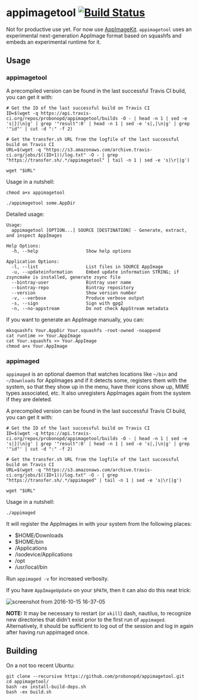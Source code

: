 # appimagetool [![Build Status](https://travis-ci.org/probonopd/appimagetool.svg?branch=master)](https://travis-ci.org/probonopd/appimagetool)

Not for productive use yet. For now use [AppImageKit](https://github.com/probonopd/AppImageKit). `appimagetool` uses an experimental next-generation AppImage format based on squashfs and embeds an experimental runtime for it.

## Usage

### appimagetool

A precompiled version can be found in the last successful Travis CI build, you can get it with:

```
# Get the ID of the last successful build on Travis CI
ID=$(wget -q https://api.travis-ci.org/repos/probonopd/appimagetool/builds -O - | head -n 1 | sed -e 's|}|\n|g' | grep '"result":0' | head -n 1 | sed -e 's|,|\n|g' | grep '"id"' | cut -d ":" -f 2)

# Get the transfer.sh URL from the logfile of the last successful build on Travis CI
URL=$(wget -q "https://s3.amazonaws.com/archive.travis-ci.org/jobs/$((ID+1))/log.txt" -O - | grep "https://transfer.sh/.*/appimagetool" | tail -n 1 | sed -e 's|\r||g')

wget "$URL"
```
Usage in a nutshell:
```
chmod a+x appimagetool

./appimagetool some.AppDir
```

Detailed usage:
```
Usage:
  appimagetool [OPTION...] SOURCE [DESTINATION] - Generate, extract, and inspect AppImages

Help Options:
  -h, --help                  Show help options

Application Options:
  -l, --list                  List files in SOURCE AppImage
  -u, --updateinformation     Embed update information STRING; if zsyncmake is installed, generate zsync file
  --bintray-user              Bintray user name
  --bintray-repo              Bintray repository
  --version                   Show version number
  -v, --verbose               Produce verbose output
  -s, --sign                  Sign with gpg2
  -n, --no-appstream          Do not check AppStream metadata
```

If you want to generate an AppImage manually, you can:

```
mksquashfs Your.AppDir Your.squashfs -root-owned -noappend
cat runtime >> Your.AppImage
cat Your.squashfs >> Your.AppImage
chmod a+x Your.AppImage
```
### appimaged

`appimaged` is an optional daemon that watches locations like `~/bin` and `~/Downloads` for AppImages and if it detects some, registers them with the system, so that they show up in the menu, have their icons show up, MIME types associated, etc. It also unregisters AppImages again from the system if they are deleted.

A precompiled version can be found in the last successful Travis CI build, you can get it with:

```
# Get the ID of the last successful build on Travis CI
ID=$(wget -q https://api.travis-ci.org/repos/probonopd/appimagetool/builds -O - | head -n 1 | sed -e 's|}|\n|g' | grep '"result":0' | head -n 1 | sed -e 's|,|\n|g' | grep '"id"' | cut -d ":" -f 2)

# Get the transfer.sh URL from the logfile of the last successful build on Travis CI
URL=$(wget -q "https://s3.amazonaws.com/archive.travis-ci.org/jobs/$((ID+1))/log.txt" -O - | grep "https://transfer.sh/.*/appimaged" | tail -n 1 | sed -e 's|\r||g')

wget "$URL"
```
Usage in a nutshell:

```
./appimaged
```
It will register the AppImages in with your system from the following places:
* $HOME/Downloads
* $HOME/bin
* /Applications
* /isodevice/Applications
* /opt
* /usr/local/bin

Run `appimaged -v` for increased verbosity.

If you have `AppImageUpdate` on your `$PATH`, then it can also do this neat trick:

![screenshot from 2016-10-15 16-37-05](https://cloud.githubusercontent.com/assets/2480569/19410850/0390fe9c-92f6-11e6-9882-3ca6d360a190.jpg)

__NOTE:__ It may be necessary to restart (or `xkill`) dash, nautilus, to recognize new directories that didn't exist prior to the first run of `appimaged`. Alternatively, it should be sufficient to log out of the session and log in again after having run appimaged once.

## Building

On a not too recent Ubuntu:
```
git clone --recursive https://github.com/probonopd/appimagetool.git
cd appimagetool/
bash -ex install-build-deps.sh
bash -ex build.sh
```
